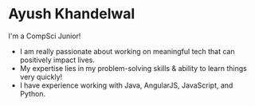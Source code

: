 # Ayush Khandelwal

I'm a CompSci Junior!

  - I am really passionate about working on meaningful tech that can positively impact lives.
  - My expertise lies in my problem-solving skills & ability to learn things very quickly!
  - I have experience working with Java, AngularJS, JavaScript, and Python.
   